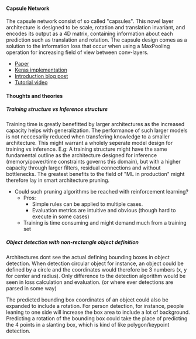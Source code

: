 #### Capsule Network
The capsule network consist of so called "capsules". This novel layer
architecture is designed to be scale, rotation and translation invariant, and
encodes its output as a 4D matrix, containing information about each prediction 
such as translation and rotation. 
The capsule design comes as a solution to the information loss that occur when using
a MaxPooling operation for increasing field of view between conv-layers. 
- [Paper](http://www.cs.toronto.edu/~fritz/absps/transauto6.pdf) 
- [Keras implementation](https://github.com/XifengGuo/CapsNet-Keras) 
- [Introduction blog post](https://medium.com/ai%C2%B3-theory-practice-business/understanding-hintons-capsule-networks-part-i-intuition-b4b559d1159b) 
- [Tutorial video](https://www.youtube.com/watch?v=pPN8d0E3900)

#### Thoughts and theories

##### Training structure vs Inference structure
Training time is greatly benefitted by larger architectures as the increased capacity helps with generalization.
The performance of such larger models is not neccesarily reduced when transfering knowledge to a smaller architecture.
This might warrant a wholely seperate model design for training vs inference. E.g: A training structure might have the
same fundamental outline as the architecture designed for inference (memory/power/time constraints governs this domain),
but with a higher capacity through larger filters, residual connections and without bottlenecks. The greatest benefits
to the field of "ML in production" might therefore lay in smart architecture pruning.
* Could such pruning algorithms be reached with reinforcement learning?
    * Pros:
        * Simple rules can be applied to multiple cases.
        * Evaluation metrics are intuitive and obvious (though hard to execute in some cases)
    * Training is time consuming and might demand much from a training set

##### Object detection with non-rectangle object definition
Architectures dont see the actual defining bounding boxes in object detection.
When detection circular object for instance, an object could be defined by a circle and the coordinates would
therefore be 3 numbers (x, y for center and radius). Only difference to the detection algorithm would be seen in
loss calculation and evaluation. (or where ever detections are parsed in some way)

The predicted bounding box coordinates of an object could also be expanded to include a rotation. For person detection,
for instance, people leaning to one side will increase the box area to include a lot of background. Predicting a
rotation of the bounding box could take the place of predicting the 4 points in a slanting box, which is kind of
like polygon/keypoint detection.